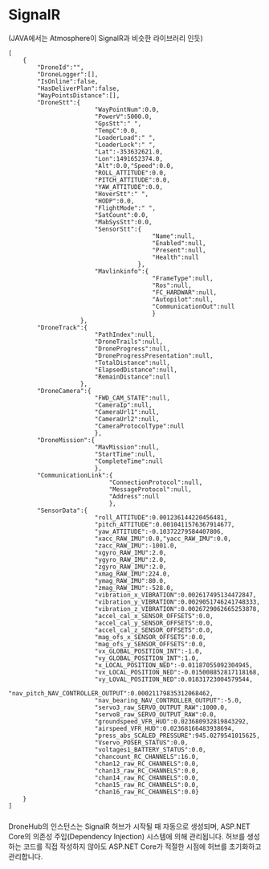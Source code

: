 # SignalR
(JAVA에서는 Atmosphere이 SignalR과 비슷한 라이브러리 인듯)

    [
        {
            "DroneId":"",
            "DroneLogger":[],
            "IsOnline":false,
            "HasDeliverPlan":false,
            "WayPointsDistance":[],
            "DroneStt":{
                            "WayPointNum":0.0,
                            "PowerV":5000.0,
                            "GpsStt":" ",
                            "TempC":0.0,
                            "LoaderLoad":" ",
                            "LoaderLock":" ",
                            "Lat":-353632621.0,
                            "Lon":1491652374.0,
                            "Alt":0.0,"Speed":0.0,
                            "ROLL_ATTITUDE":0.0,
                            "PITCH_ATTITUDE":0.0,
                            "YAW_ATTITUDE":0.0,
                            "HoverStt":" ",
                            "HODP":0.0,
                            "FlightMode":" ",
                            "SatCount":0.0,
                            "MabSysStt":0.0,
                            "SensorStt":{
                                            "Name":null,
                                            "Enabled":null, 
                                            "Present":null,
                                            "Health":null
                                        },
                            "Mavlinkinfo":{
                                            "FrameType":null,
                                            "Ros":null,
                                            "FC_HARDWAR":null,
                                            "Autopilot":null,
                                            "CommunicationOut":null
                                            }
                        },
            "DroneTrack":{
                            "PathIndex":null,
                            "DroneTrails":null,
                            "DroneProgress":null,
                            "DroneProgressPresentation":null,
                            "TotalDistance":null,
                            "ElapsedDistance":null,
                            "RemainDistance":null
                        },
            "DroneCamera":{
                            "FWD_CAM_STATE":null,   
                            "CameraIp":null,
                            "CameraUrl1":null,
                            "CameraUrl2":null,
                            "CameraProtocolType":null
                            },
            "DroneMission":{
                            "MavMission":null,
                            "StartTime":null,
                            "CompleteTime":null
                            },
            "CommunicationLink":{
                                "ConnectionProtocol":null,
                                "MessageProtocol":null,
                                "Address":null
                                },
            "SensorData":{
                            "roll_ATTITUDE":0.001236144220456481,
                            "pitch_ATTITUDE":0.0010411576367914677,
                            "yaw_ATTITUDE":-0.10372279584407806,
                            "xacc_RAW_IMU":0.0,"yacc_RAW_IMU":0.0,
                            "zacc_RAW_IMU":-1001.0,
                            "xgyro_RAW_IMU":2.0,
                            "ygyro_RAW_IMU":2.0,
                            "zgyro_RAW_IMU":2.0,
                            "xmag_RAW_IMU":224.0,
                            "ymag_RAW_IMU":80.0,
                            "zmag_RAW_IMU":-528.0,
                            "vibration_x_VIBRATION":0.002617495134472847,
                            "vibration_y_VIBRATION":0.0029051746241748333,  
                            "vibration_z_VIBRATION":0.0026729062665253878,
                            "accel_cal_x_SENSOR_OFFSETS":0.0,
                            "accel_cal_y_SENSOR_OFFSETS":0.0,
                            "accel_cal_z_SENSOR_OFFSETS":0.0,
                            "mag_ofs_x_SENSOR_OFFSETS":0.0,
                            "mag_ofs_y_SENSOR_OFFSETS":0.0,
                            "vx_GLOBAL_POSITION_INT":-1.0,
                            "vy_GLOBAL_POSITION_INT":1.0,
                            "x_LOCAL_POSITION_NED":-0.01187055092304945,
                            "vx_LOCAL_POSITION_NED":-0.015008852817118168,
                            "vy_LOVAL_POSITION_NED":0.01831723004579544,
                            "nav_pitch_NAV_CONTROLLER_OUTPUT":0.00021179835312068462,
                            "nav_bearing_NAV_CONTROLLER_OUTPUT":-5.0,
                            "servo3_raw_SERVO_OUTPUT_RAW":1000.0,
                            "servo8_raw_SERVO_OUTPUT_RAW":0.0,
                            "groundspeed_VFR_HUD":0.023680932819843292,
                            "airspeed_VFR_HUD":0.02368166483938694,
                            "press_abs_SCALED_PRESSURE":945.0279541015625,
                            "Vservo_POSER_STATUS":0.0, 
                            "voltages1_BATTERY_STATUS":0.0,
                            "chancount_RC_CHANNELS":16.0,
                            "chan12_raw_RC_CHANNELS":0.0,
                            "chan13_raw_RC_CHANNELS":0.0,
                            "chan14_raw_RC_CHANNELS":0.0,
                            "chan15_raw_RC_CHANNELS":0.0,
                            "chan16_raw_RC_CHANNELS":0.0}
        }
    ]


###

DroneHub의 인스턴스는 SignalR 허브가 시작될 때 자동으로 생성되며, ASP.NET Core의 의존성 주입(Dependency Injection) 시스템에 의해 관리됩니다. 허브를 생성하는 코드를 직접 작성하지 않아도 ASP.NET Core가 적절한 시점에 허브를 초기화하고 관리합니다.
